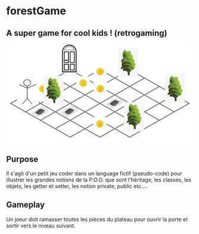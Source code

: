 # forestGame
## A super game for cool kids ! (retrogaming)

![](https://raw.githubusercontent.com/vincentkollebolle/forestGame/master/ptitjeu.jpg)



## Purpose 

Il s'agit d'un petit jeu coder dans un language fictif (pseudo-code) pour illustrer les grandes notions de la P.O.O. que
sont l'héritage, les classes, les objets, les getter et setter, les notion private, public etc.... 

## Gameplay

Un joeur doit ramasser toutes les pièces du plateau pour ouvrir la porte et sortir vers le niveau suivant. 

